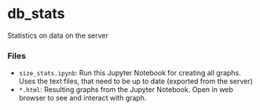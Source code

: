 # db_stats
Statistics on data on the server

### Files

- ``size_stats.ipynb``: Run this Jupyter Notebook for creating all graphs. Uses the text files, that need to be up to date (exported from the server)
- ``*.html``: Resulting graphs from the Jupyter Notebook. Open in web browser to see and interact with graph.
